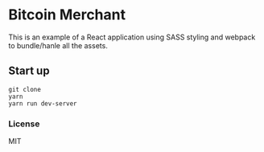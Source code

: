 # Bitcoin Merchant

This is an example of a React application using SASS styling and webpack to bundle/hanle all the assets.  

## Start up

```
git clone 
yarn 
yarn run dev-server
```

### License 

MIT